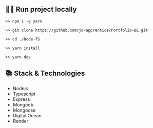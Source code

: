 ## 🏃‍♂️ Run project locally

```
>> npm i -g yarn

>> git clone https://github.com/jd-apprentice/Portfolio-BE.git

>> cd ./Node-TS

>> yarn install

>> yarn dev
```

## 📚 Stack & Technologies

- Nodejs
- Typescript
- Express
- Mongodb
- Mongoose
- Digital Ocean
- Render
